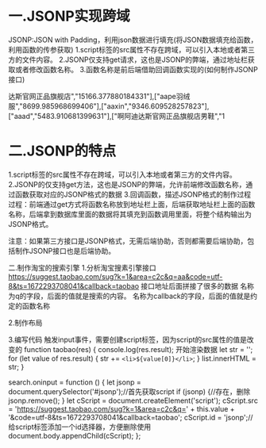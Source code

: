   # 一.JSONP实现跨域
   JSONP:JSON with Padding，利用json数据进行填充(将JSON数据填充给函数，利用函数的传参获取)
   1.script标签的src属性不存在跨域，可以引入本地或者第三方的文件内容。
   2.JSONP仅支持get请求，这也是JSONP的弊端，通过地址栏获取或者修改函数名称。
   3.函数名称是前后端借助回调函数实现的(如何制作JSONP接口)
</script>
 
<!-- 利用script获取本地的数据 -->
<!-- <script src="demo.js"></script>
<script>
  console.log(arr);//'zhangsan', 'lisi', 'wangwu']
</script> -->
 
<!-- 利用script获取第三方的数据 -->
<!-- 
<script src="https://cdn.bootcdn.net/ajax/libs/jquery/3.6.3/jquery.js"></script>
<script>
  console.log($);
</script> -->
 
 
<!-- JSONP获取数据 -->
<script>
  function fn(arr) {
    console.log(arr);//['zhangsan', 'lisi', 'wangwu', 'hehe']
  }
</script>达斯官网正品旗舰店","15166.377880184331"],["aape羽绒服","8699.985968699406"],["aaxin","9346.609528257823"],["aaad","5483.910681399631"],["啊阿迪达斯官网正品旗舰店男鞋","1
<script src="demo.txt"></script>
<!-- fn(["zhangsan", "lisi", "wangwu","hehe"]) -->
 
 
<!-- JSONP获取数据 -->
<script>
  function taobao(res) {
    console.log(res);
  }
</script>
<script src="https://suggest.taobao.com/sug?k=1&area=c2c&q=aa&code=utf-8&ts=1672293708041&callback=taobao"></script>
<!-- 
  taobao({"result":[["aape","11190.862248696947"],["aaaaxbbb","8058.711241139813"],["啊阿迪达斯男鞋","49519.03711340206"],["aape卫衣","13612.146388888888"],["aape外套","10468.290746268656"],["啊阿迪8588.991299897647"]]})
 -->
 
<script>
  function nowapi(res) {
    console.log(res);
  }
</script>
 
<script
  src="http://api.k780.com/?app=life.postcode&postcode=528400&appkey=61672&sign=dea8e50c3c5a60e17e91fb06fa1fcd3a&format=json&jsoncallback=nowapi"></script>



  # 二.JSONP的特点
   1.script标签的src属性不存在跨域，可以引入本地或者第三方的文件内容。
   2.JSONP的仅支持get方法，这也是JSONP的弊端，允许前端修改函数名称，通过函数获取对应的JSONP格式的数据
   3.回调函数，描述JSONP格式的制作过程
   过程：前端通过get方式将函数名称放到地址栏上面，后端获取地址栏上面的函数名称，后端拿到数据库里面的数据将其填充到函数调用里面，将整个结构输出为JSONP格式。
 
   注意：如果第三方接口是JSONP格式，无需后端协助，否则都需要后端协助，包括制作JSONP接口也是后端协助。
 
   二.制作淘宝的搜索引擎
   1.分析淘宝搜素引擎接口
   https://suggest.taobao.com/sug?k=1&area=c2c&q=aa&code=utf-8&ts=1672293708041&callback=taobao
   接口地址后面拼接了很多的数据
   名称为q的字段，后面的值就是搜索的内容。
   名称为callback的字段，后面的值就是约定的函数名称
 
   2.制作布局
 
   3.编写代码
   触发input事件，需要创建script标签，因为script的src属性的值是改变的
  function taobao(res) {
    console.log(res.result);
     开始渲染数据
    let str = '';
    for (let value of res.result) {
      str += `
        <li>${value[0]}</li>
      `;
    }
    list.innerHTML = str;
  }
 
  search.oninput = function () {
    let jsonp = document.querySelector('#jsonp');//首先获取script
    if (jsonp) {//存在，删除
      jsonp.remove();
    }
    let cScript = document.createElement('script');
    cScript.src = 'https://suggest.taobao.com/sug?k=1&area=c2c&q=' + this.value + '&code=utf-8&ts=1672293708041&callback=taobao';
    cScript.id = 'jsonp';//给script标签添加一个id选择器，方便删除使用
    document.body.appendChild(cScript);
  };
</script>
